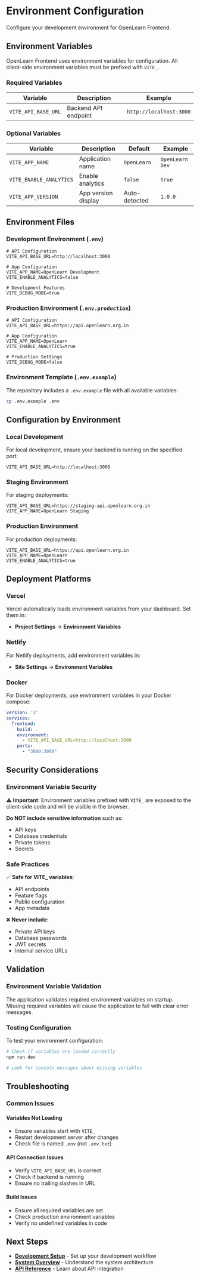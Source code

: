 # Environment Configuration

Configure your development environment for OpenLearn Frontend.

## Environment Variables

OpenLearn Frontend uses environment variables for configuration. All client-side environment variables must be prefixed with `VITE_`.

### Required Variables

| Variable | Description | Example |
|----------|-------------|---------|
| `VITE_API_BASE_URL` | Backend API endpoint | `http://localhost:3000` |

### Optional Variables

| Variable | Description | Default | Example |
|----------|-------------|---------|---------|
| `VITE_APP_NAME` | Application name | `OpenLearn` | `OpenLearn Dev` |
| `VITE_ENABLE_ANALYTICS` | Enable analytics | `false` | `true` |
| `VITE_APP_VERSION` | App version display | Auto-detected | `1.0.0` |

## Environment Files

### Development Environment (`.env`)

```env
# API Configuration
VITE_API_BASE_URL=http://localhost:3000

# App Configuration
VITE_APP_NAME=OpenLearn Development
VITE_ENABLE_ANALYTICS=false

# Development Features
VITE_DEBUG_MODE=true
```

### Production Environment (`.env.production`)

```env
# API Configuration
VITE_API_BASE_URL=https://api.openlearn.org.in

# App Configuration
VITE_APP_NAME=OpenLearn
VITE_ENABLE_ANALYTICS=true

# Production Settings
VITE_DEBUG_MODE=false
```

### Environment Template (`.env.example`)

The repository includes a `.env.example` file with all available variables:

```bash
cp .env.example .env
```

## Configuration by Environment

### Local Development

For local development, ensure your backend is running on the specified port:

```env
VITE_API_BASE_URL=http://localhost:3000
```

### Staging Environment

For staging deployments:

```env
VITE_API_BASE_URL=https://staging-api.openlearn.org.in
VITE_APP_NAME=OpenLearn Staging
```

### Production Environment

For production deployments:

```env
VITE_API_BASE_URL=https://api.openlearn.org.in
VITE_APP_NAME=OpenLearn
VITE_ENABLE_ANALYTICS=true
```

## Deployment Platforms

### Vercel

Vercel automatically loads environment variables from your dashboard. Set them in:
- **Project Settings** → **Environment Variables**

### Netlify

For Netlify deployments, add environment variables in:
- **Site Settings** → **Environment Variables**

### Docker

For Docker deployments, use environment variables in your Docker compose:

```yaml
version: '3'
services:
  frontend:
    build: .
    environment:
      - VITE_API_BASE_URL=http://localhost:3000
    ports:
      - "3000:3000"
```

## Security Considerations

### Environment Variable Security

⚠️ **Important**: Environment variables prefixed with `VITE_` are exposed to the client-side code and will be visible in the browser.

**Do NOT include sensitive information** such as:
- API keys
- Database credentials
- Private tokens
- Secrets

### Safe Practices

✅ **Safe for VITE_ variables**:
- API endpoints
- Feature flags
- Public configuration
- App metadata

❌ **Never include**:
- Private API keys
- Database passwords
- JWT secrets
- Internal service URLs

## Validation

### Environment Variable Validation

The application validates required environment variables on startup. Missing required variables will cause the application to fail with clear error messages.

### Testing Configuration

To test your environment configuration:

```bash
# Check if variables are loaded correctly
npm run dev

# Look for console messages about missing variables
```

## Troubleshooting

### Common Issues

#### Variables Not Loading
- Ensure variables start with `VITE_`
- Restart development server after changes
- Check file is named `.env` (not `.env.txt`)

#### API Connection Issues
- Verify `VITE_API_BASE_URL` is correct
- Check if backend is running
- Ensure no trailing slashes in URL

#### Build Issues
- Ensure all required variables are set
- Check production environment variables
- Verify no undefined variables in code

## Next Steps

- **[Development Setup](../development/setup.md)** - Set up your development workflow
- **[System Overview](../architecture/overview.md)** - Understand the system architecture
- **[API Reference](../api/authentication.md)** - Learn about API integration
